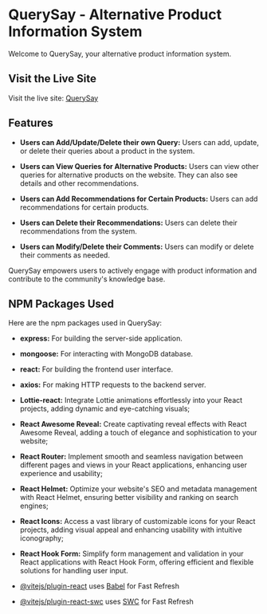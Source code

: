 # QuerySay - Alternative Product Information System

Welcome to QuerySay, your alternative product information system.

## Visit the Live Site

Visit the live site: [QuerySay](https://www.example.com)

## Features

- **Users can Add/Update/Delete their own Query:** Users can add, update, or
  delete their queries about a product in the system.

- **Users can View Queries for Alternative Products:** Users can view other
  queries for alternative products on the website. They can also see details and
  other recommendations.

- **Users can Add Recommendations for Certain Products:** Users can add
  recommendations for certain products.

- **Users can Delete their Recommendations:** Users can delete their
  recommendations from the system.

- **Users can Modify/Delete their Comments:** Users can modify or delete their
  comments as needed.

QuerySay empowers users to actively engage with product information and
contribute to the community's knowledge base.

## NPM Packages Used

Here are the npm packages used in QuerySay:

- **express:** For building the server-side application.
- **mongoose:** For interacting with MongoDB database.
- **react:** For building the frontend user interface.
- **axios:** For making HTTP requests to the backend server.
- **Lottie-react:** Integrate Lottie animations effortlessly into your React
  projects, adding dynamic and eye-catching visuals;
- **React Awesome Reveal:** Create captivating reveal effects with React Awesome
  Reveal, adding a touch of elegance and sophistication to your website;
- **React Router:** Implement smooth and seamless navigation between different
  pages and views in your React applications, enhancing user experience and
  usability;
- **React Helmet:** Optimize your website's SEO and metadata management with
  React Helmet, ensuring better visibility and ranking on search engines;
- **React Icons:** Access a vast library of customizable icons for your React
  projects, adding visual appeal and enhancing usability with intuitive
  iconography;
- **React Hook Form:** Simplify form management and validation in your React
  applications with React Hook Form, offering efficient and flexible solutions
  for handling user input.

- [@vitejs/plugin-react](https://github.com/vitejs/vite-plugin-react/blob/main/packages/plugin-react/README.md)
  uses [Babel](https://babeljs.io/) for Fast Refresh
- [@vitejs/plugin-react-swc](https://github.com/vitejs/vite-plugin-react-swc)
  uses [SWC](https://swc.rs/) for Fast Refresh
